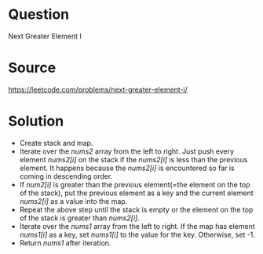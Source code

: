 # Question
Next Greater Element I

# Source
https://leetcode.com/problems/next-greater-element-i/

# Solution
 - Create stack and map.
 - Iterate over the *nums2* array from the left to right. Just push every element *nums2[i]* on the stack if the *nums2[i]* is less than the previous element. It happens because the *nums2[i]* is encountered so far is coming in descending order.
 - If *num2[i]* is greater than the previous element(=the element on the top of the stack), put the previous element as a key and the current element *nums2[i]* as a value into the map.
 - Repeat the above step until the stack is empty or the element on the top of the stack is greater than *nums2[i]*.
 - Iterate over the *nums1* array from the left to right. If the map has element *nums1[i]* as a key, set *nums1[i]* to the value for the key. Otherwise, set -1.
 - Return *nums1* after iteration.